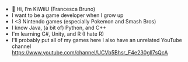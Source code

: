- 👋 Hi, I’m KiWiiU (Francesca Bruno)
- I want to be a game developer when I grow up
- I <3 Nintendo games (especially Pokemon and Smash Bros)
- I know Java, (a bit of) Python, and C++
- I'm learning C#, Unity, and R (I hate R)
- I'll probably put all of my games here
I also have an unrelated YouTube channel https://www.youtube.com/channel/UCVb5Bhsr_F4e230gll7sQcA
